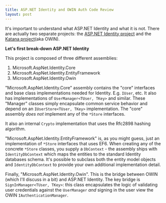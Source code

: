 ```yaml
---
title: ASP.NET Identity and OWIN Auth Code Review
layout: post
---
```


It's important to understand what ASP.NET Identity and what it is not. There are actually two separate projects: the [ASP.NET Identity project](https://aspnetidentity.codeplex.com/) and the [Katana project](https://katanaproject.codeplex.com/)(aka OWIN).

**Let's first break-down ASP.NET Identity**

This project is composed of three different assemblies:

1. Microsoft.AspNet.Identity.Core
1. Microsoft.AspNet.Identity.EntityFramework
1. Microsoft.AspNet.Identity.Owin

"Microsoft.AspNet.Identity.Core" assembly contains the "core" interfaces and base class implementations needed for Identity. E.g. `IUser`, etc. It also has implementations of `UserManager<TUser, TKey>` and similar. These "Manager" classes simply encapsulate common service behavior and depend on an `IUserStore<TUser, TKey>` implementation. The "core" assembly *does not* implement any of the `*Store` interfaces.

It also an internal `Crypto` implementation that uses the Rfc2898 hashing algorithm.

"Microsoft.AspNet.Identity.EntityFramework" is, as you might guess, just an implementation of `*Store` interfaces that uses EF6. When creating any of the concrete `*Store` classes, you supply a `DbContext` - the assembly ships with `IdentityDbContext` which maps the entities to the standard Identity databases schema. It's possible to subclass both the entity model objects and `IdentityDbContext` to provide your own additional implementation detail.

Finally, "Microsoft.AspNet.Identity.Owin". This is the bridge between OWIN (which I'll discuss in a bit) and ASP.NET Identity. The key bridge is `SignInManager<TUser, TKey>`: this class encapsulates the logic of validating user credentials against the `UserManager` *and* signing in the user view the OWIN `IAuthenticationManager`.

